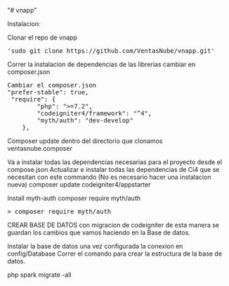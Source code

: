 "# vnapp"

Instalacion:

Clonar el repo de vnapp
<pre>
'sudo git clone https://github.com/VentasNube/vnapp.git'
</pre>

Correr la instalacion de dependencias de las librerias
cambiar en composer.json 
<pre>
Cambiar el composer.json
"prefer-stable": true,
 "require": {
        "php": ">=7.2",
        "codeigniter4/framework": "^4",
        "myth/auth": "dev-develop"
    },
</pre>

Composer update dentro del directorio que clonamos ventasnube.composer

Va a instalar todas las dependencias necesarias para el proyecto desde el compose.json
Actualizar e instalar todas las dependencias de Ci4 que se necesitan con este commando (No es necesario hacer una instalacion nueva)
composer update codeigniter4/appstarter

Install myth-auth composer require myth/auth
<pre>
> composer require myth/auth
</pre>


CREAR BASE DE DATOS con migracion de codeigniter de esta manera se guardan los cambios que vamos haciendo en la Base de datos.

Instalar la base de datos una vez configurada la conexion en config/Database
Correr el comando para crear la estructura de la base de datos.

php spark migrate -all